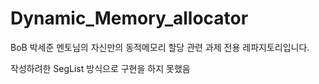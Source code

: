# Dynamic_Memory_allocator
BoB 박세준 멘토님의 자신만의 동적메모리 할당 관련 과제 전용 레파지토리입니다.

작성하려한 SegList 방식으로 구현을 하지 못했음

